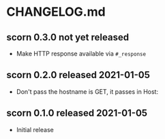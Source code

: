 
# CHANGELOG.md


## scorn 0.3.0 not yet released

* Make HTTP response available via `#_response`


## scorn 0.2.0 released 2021-01-05

* Don't pass the hostname is GET, it passes in Host:


## scorn 0.1.0 released 2021-01-05

* Initial release

